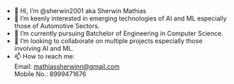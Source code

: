 - 👋 Hi, I’m @sherwin2001 aka Sherwin Mathias
- 👀 I’m keenly interested in emerging technologies of AI and ML especially those of Automotive Sectors.
- 🌱 I’m currently pursuing Batchelor of Engineering in Computer Science.
- 💞️ I’m looking to collaborate on multiple projects especially those involving AI and ML.
- 📫 How to reach me:  
      Email: mathiassherwinn@gmail.com  
      Mobile No.: 8999471676
